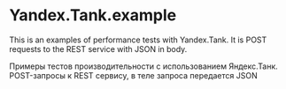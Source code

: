 # Yandex.Tank.example
This is an examples of performance tests with Yandex.Tank. It is POST requests to the REST service with JSON in body.

Примеры тестов производительности с использованием Яндекс.Танк. POST-запросы к REST сервису, в теле запроса передается JSON
